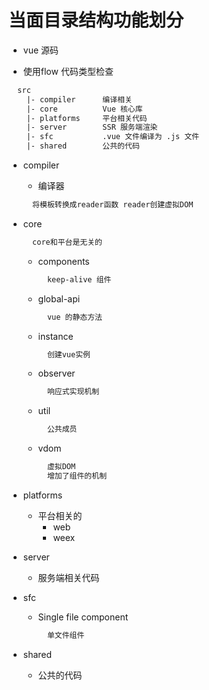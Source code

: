 # 当面目录结构功能划分
- vue 源码

- 使用flow 代码类型检查

```txt
  src
    |- compiler      编译相关
    |- core          Vue 核心库
    |- platforms     平台相关代码
    |- server        SSR 服务端渲染
    |- sfc           .vue 文件编译为 .js 文件
    |- shared        公共的代码
```

- compiler 
  - 编译器
  ```txt
    将模板转换成reader函数 reader创建虚拟DOM 
  ```

- core
  ```txt
    core和平台是无关的
  ```
  - components
    ```txt
      keep-alive 组件
    ```
  - global-api
    ```txt
      vue 的静态方法
    ```
  - instance
    ```txt
      创建vue实例
    ```
  - observer
    ```txt
      响应式实现机制
    ```
  - util
    ```txt
      公共成员
    ```
  - vdom
    ```txt
      虚拟DOM
      增加了组件的机制
    ```
- platforms
  - 平台相关的
    - web 
    - weex
- server
  - 服务端相关代码
- sfc
  - Single file component
    ```txt
      单文件组件
    ```
- shared 
  - 公共的代码

